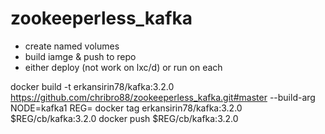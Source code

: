 # zookeeperless_kafka
- create named volumes
- build iamge & push to repo
- either deploy (not work on lxc/d) or run on each

docker build -t erkansirin78/kafka:3.2.0 https://github.com/chribro88/zookeeperless_kafka.git#master --build-arg NODE=kafka1
REG=
docker tag erkansirin78/kafka:3.2.0 $REG/cb/kafka:3.2.0
docker push  $REG/cb/kafka:3.2.0

